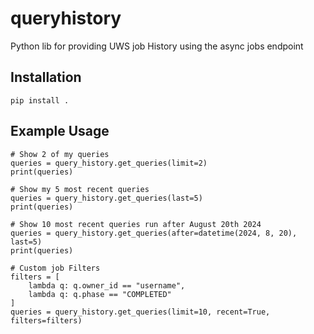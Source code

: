# queryhistory
Python lib for providing UWS job History using the async jobs endpoint

## Installation
    pip install .

## Example Usage

    # Show 2 of my queries
    queries = query_history.get_queries(limit=2)
    print(queries)

    # Show my 5 most recent queries
    queries = query_history.get_queries(last=5)
    print(queries)

    # Show 10 most recent queries run after August 20th 2024
    queries = query_history.get_queries(after=datetime(2024, 8, 20), last=5)
    print(queries)

    # Custom job Filters
    filters = [
        lambda q: q.owner_id == "username",
        lambda q: q.phase == "COMPLETED"
    ]
    queries = query_history.get_queries(limit=10, recent=True, filters=filters)
